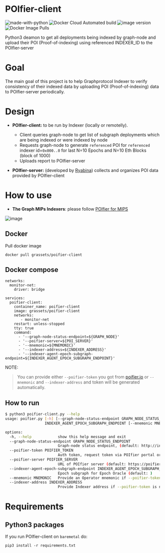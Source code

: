 # POIfier-client
![made-with-python](https://img.shields.io/badge/made%20with-Python3-1f425f.svg)
![Docker Cloud Automated build](https://img.shields.io/docker/cloud/automated/grassets/poifier-client?color=green)
![image version](https://img.shields.io/docker/v/grassets/poifier-client?sort=semver)
![Docker Image Pulls](https://img.shields.io/docker/pulls/grassets/poifier-client.svg)

Python3 deamon to get all deployments being indexed by graph-node and upload their POI (Proof-of-indexing) using referenced INDEXER_ID to the POIfier-server

# Goal

The main goal of this project is to help Graphprotocol Indexer to verify consistency of their indexed data by uploading POI (Proof-of-indexing) data to POIfier-server periodically.

# Design

* **POIfier-client:** to be run by Indexer (locally or remotelly).
  * Client queries graph-node to get list of subgraph deployments which are being indexed or were indexed by node
  * Requests graph-node to generate `referenced` POI for `referenced` indexer id=`0x000..0` for last N=10 Epochs and N=10 Eth Blocks (block of 1000)
  * Uploads report to POIfier-server

* **POIfier-server:** (developed by [Ryabina](https://github.com/Ryabina-io)) collects and organizes POI data provided by POIfier-client 


# How to use

 - **The Graph MIPs Indexers**: please follow [POIfier for MIPS](https://github.com/grassets-tech/graphrpotocol-POIfier-client/blob/main/MIPs/poifier-client-mips.md)

![image](https://user-images.githubusercontent.com/82155440/202034773-33b82d22-ef89-485f-a649-c6d3a4b1037c.png)


## Docker

Pull docker image

`docker pull grassets/poifier-client`


## Docker compose

```
networks:
  monitor-net:
    driver: bridge

services:
  poifier-client:
    container_name: poifier-client
    image: grassets/poifier-client
    networks:
       - monitor-net
    restart: unless-stopped
    tty: true
    command: 
      - '--graph-node-status-endpoint=${GRAPH_NODE}'
      - '--poifier-server=${POI_SERVER}'
      - '--mnemonic=${MNEMONIC}'
      - '--indexer-address=${INDEXER_ADDRESS}'
      - '--indexer-agent-epoch-subgraph-endpoint=${INDEXER_AGENT_EPOCH_SUBGRAPH_ENDPOINT}'

```
NOTE:
> You can provide either `--poifier-token` you got from [poifier.io](https://poifier.io) or `--mnemonic` and `--indexer-address` and token will be generated automatically.

## How to run

```bash
$ python3 poifier-client.py --help
usage: poifier.py [-h] [--graph-node-status-endpoint GRAPH_NODE_STATUS_ENDPOINT] [--poifier-token POIFIER_TOKEN] --poifier-server POIFIER_SERVER --indexer-agent-epoch-subgraph-endpoint
                  INDEXER_AGENT_EPOCH_SUBGRAPH_ENDPOINT [--mnemonic MNEMONIC] [--indexer-address INDEXER_ADDRESS]

options:
  -h, --help            show this help message and exit
  --graph-node-status-endpoint GRAPH_NODE_STATUS_ENDPOINT
                        Graph-node status endpoint, (default: http://index-node-0:8030/graphql)
  --poifier-token POIFIER_TOKEN
                        Auth token, request token via POIfier portal or provide keys --mnemonic and --indexer-address
  --poifier-server POIFIER_SERVER
                        URL of POIfier server (default: https://poifier.io)
  --indexer-agent-epoch-subgraph-endpoint INDEXER_AGENT_EPOCH_SUBGRAPH_ENDPOINT
                        Epoch subgraph for Epoch Oracle (default: )
  --mnemonic MNEMONIC   Provide an Operator mnemonic if --poifier-token is not provided
  --indexer-address INDEXER_ADDRESS
                        Provide Indexer address if --poifier-token is not provided
```

# Requirements

## Python3 packages

If you run POIfier-client on `baremetal` do:

```pip3 install -r requirements.txt```
